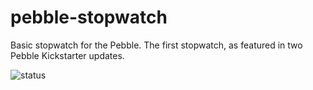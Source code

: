 pebble-stopwatch
================

Basic stopwatch for the Pebble. The first stopwatch, as featured in two Pebble Kickstarter updates.

![status](https://cloudpebble.net/ide/project/1/status.png)

